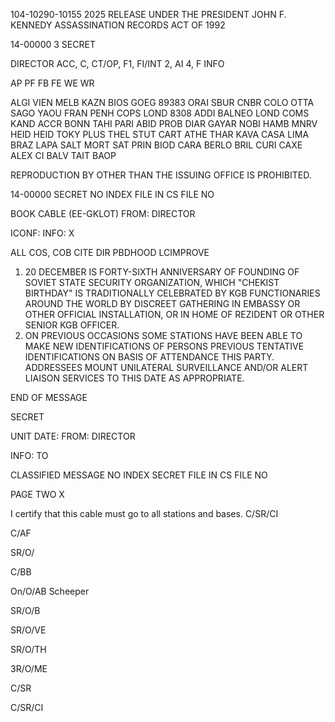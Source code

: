 104-10290-10155 2025 RELEASE UNDER THE PRESIDENT JOHN F. KENNEDY ASSASSINATION RECORDS ACT OF 1992

14-00000
3 SECRET

DIRECTOR
ACC, C, CT/OP, F1, FI/INT 2, AI 4, F
INFO

AP PF FB FE WE WR

ALGI VIEN MELB KAZN BIOS GOEG 89383
ORAI SBUR CNBR COLO OTTA SAGO
YAOU FRAN PENH COPS LOND 8308
ADDI BALNEO LOND COMS KAND
ACCR BONN TAHI PARI
ABID PROB DIAR GAYAR
NOBI HAMB MNRV HEID
HEID TOKY PLUS
THEL STUT CART ATHE THAR
KAVA CASA LIMA BRAZ
LAPA SALT
MORT SAT PRIN BIOD CARA
BERLO BRIL CURI CAXE
ALEX CI BALV
TAIT BAOP

REPRODUCTION BY OTHER THAN THE ISSUING OFFICE IS PROHIBITED.

14-00000
SECRET
NO INDEX
FILE IN CS FILE NO

BOOK CABLE (EE-GKLOT)
FROM: DIRECTOR

ICONF:
INFO:
X

ALL COS, COB CITE DIR
PBDHOOD LCIMPROVE
1. 20 DECEMBER IS FORTY-SIXTH ANNIVERSARY OF FOUNDING OF SOVIET STATE SECURITY ORGANIZATION, WHICH "CHEKIST BIRTHDAY" IS TRADITIONALLY CELEBRATED BY KGB FUNCTIONARIES AROUND THE WORLD BY DISCREET GATHERING
IN EMBASSY OR OTHER OFFICIAL INSTALLATION, OR IN HOME OF REZIDENT OR OTHER SENIOR KGB OFFICER.
2. ON PREVIOUS OCCASIONS SOME STATIONS HAVE BEEN ABLE TO MAKE
NEW IDENTIFICATIONS OF PERSONS PREVIOUS TENTATIVE IDENTIFICATIONS ON BASIS OF ATTENDANCE THIS PARTY. ADDRESSEES MOUNT UNILATERAL SURVEILLANCE AND/OR ALERT LIAISON SERVICES TO THIS DATE AS APPROPRIATE.

END OF MESSAGE

SECRET

UNIT
DATE:
FROM: DIRECTOR

INFO:
TO

CLASSIFIED MESSAGE
NO INDEX SECRET
FILE IN CS FILE NO

PAGE TWO
X

I certify that this cable must go to all stations and bases.
C/SR/CI

C/AF

SR/O/

C/BB

On/O/AB Scheeper

SR/O/B

SR/O/VE

SR/O/TH

3R/O/ME

C/SR

C/SR/CI
